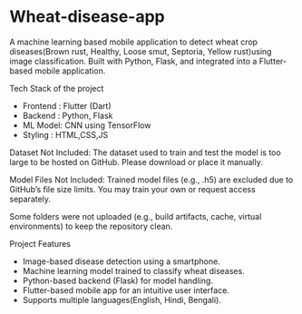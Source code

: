 # Wheat-disease-app
A machine learning based mobile application to detect wheat crop diseases(Brown rust, Healthy, Loose smut, Septoria, Yellow rust)using image classification. Built with Python, Flask, and integrated into a Flutter-based mobile application.

Tech Stack of the project 
- Frontend : Flutter (Dart)
- Backend : Python, Flask
- ML Model: CNN using TensorFlow
- Styling : HTML,CSS,JS
  
Dataset Not Included:
The dataset used to train and test the model is too large to be hosted on GitHub. Please download or place it manually.

 Model Files Not Included:
Trained model files (e.g., .h5) are excluded due to GitHub’s file size limits. You may train your own or request access separately.

 Some folders were not uploaded (e.g., build artifacts, cache, virtual environments) to keep the repository clean.

 Project Features
-  Image-based disease detection using a smartphone.
-  Machine learning model trained to classify wheat diseases.
-  Python-based backend (Flask) for model handling.
-  Flutter-based mobile app for an intuitive user interface.
-  Supports multiple languages(English, Hindi, Bengali).
